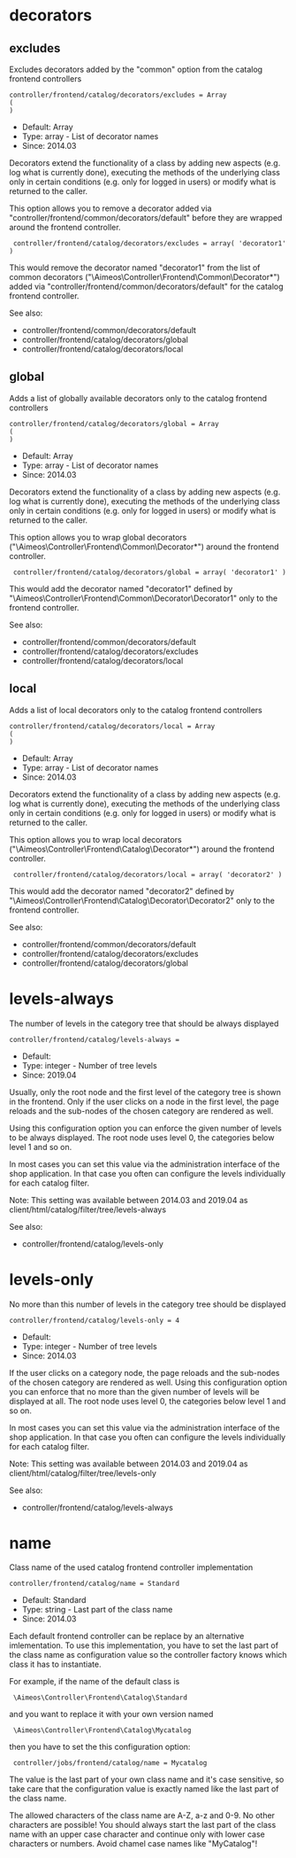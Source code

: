 
# decorators
## excludes

Excludes decorators added by the "common" option from the catalog frontend controllers

```
controller/frontend/catalog/decorators/excludes = Array
(
)
```

* Default: Array
* Type: array - List of decorator names
* Since: 2014.03

Decorators extend the functionality of a class by adding new aspects
(e.g. log what is currently done), executing the methods of the underlying
class only in certain conditions (e.g. only for logged in users) or
modify what is returned to the caller.

This option allows you to remove a decorator added via
"controller/frontend/common/decorators/default" before they are wrapped
around the frontend controller.

```
 controller/frontend/catalog/decorators/excludes = array( 'decorator1' )
```

This would remove the decorator named "decorator1" from the list of
common decorators ("\Aimeos\Controller\Frontend\Common\Decorator\*") added via
"controller/frontend/common/decorators/default" for the catalog frontend controller.

See also:

* controller/frontend/common/decorators/default
* controller/frontend/catalog/decorators/global
* controller/frontend/catalog/decorators/local

## global

Adds a list of globally available decorators only to the catalog frontend controllers

```
controller/frontend/catalog/decorators/global = Array
(
)
```

* Default: Array
* Type: array - List of decorator names
* Since: 2014.03

Decorators extend the functionality of a class by adding new aspects
(e.g. log what is currently done), executing the methods of the underlying
class only in certain conditions (e.g. only for logged in users) or
modify what is returned to the caller.

This option allows you to wrap global decorators
("\Aimeos\Controller\Frontend\Common\Decorator\*") around the frontend controller.

```
 controller/frontend/catalog/decorators/global = array( 'decorator1' )
```

This would add the decorator named "decorator1" defined by
"\Aimeos\Controller\Frontend\Common\Decorator\Decorator1" only to the frontend controller.

See also:

* controller/frontend/common/decorators/default
* controller/frontend/catalog/decorators/excludes
* controller/frontend/catalog/decorators/local

## local

Adds a list of local decorators only to the catalog frontend controllers

```
controller/frontend/catalog/decorators/local = Array
(
)
```

* Default: Array
* Type: array - List of decorator names
* Since: 2014.03

Decorators extend the functionality of a class by adding new aspects
(e.g. log what is currently done), executing the methods of the underlying
class only in certain conditions (e.g. only for logged in users) or
modify what is returned to the caller.

This option allows you to wrap local decorators
("\Aimeos\Controller\Frontend\Catalog\Decorator\*") around the frontend controller.

```
 controller/frontend/catalog/decorators/local = array( 'decorator2' )
```

This would add the decorator named "decorator2" defined by
"\Aimeos\Controller\Frontend\Catalog\Decorator\Decorator2" only to the frontend
controller.

See also:

* controller/frontend/common/decorators/default
* controller/frontend/catalog/decorators/excludes
* controller/frontend/catalog/decorators/global

# levels-always

The number of levels in the category tree that should be always displayed

```
controller/frontend/catalog/levels-always = 
```

* Default: 
* Type: integer - Number of tree levels
* Since: 2019.04

Usually, only the root node and the first level of the category
tree is shown in the frontend. Only if the user clicks on a
node in the first level, the page reloads and the sub-nodes of
the chosen category are rendered as well.

Using this configuration option you can enforce the given number
of levels to be always displayed. The root node uses level 0, the
categories below level 1 and so on.

In most cases you can set this value via the administration interface
of the shop application. In that case you often can configure the
levels individually for each catalog filter.

Note: This setting was available between 2014.03 and 2019.04 as
client/html/catalog/filter/tree/levels-always

See also:

* controller/frontend/catalog/levels-only

# levels-only

No more than this number of levels in the category tree should be displayed

```
controller/frontend/catalog/levels-only = 4
```

* Default: 
* Type: integer - Number of tree levels
* Since: 2014.03

If the user clicks on a category node, the page reloads and the
sub-nodes of the chosen category are rendered as well.
Using this configuration option you can enforce that no more than
the given number of levels will be displayed at all. The root
node uses level 0, the categories below level 1 and so on.

In most cases you can set this value via the administration interface
of the shop application. In that case you often can configure the
levels individually for each catalog filter.

Note: This setting was available between 2014.03 and 2019.04 as
client/html/catalog/filter/tree/levels-only

See also:

* controller/frontend/catalog/levels-always

# name

Class name of the used catalog frontend controller implementation

```
controller/frontend/catalog/name = Standard
```

* Default: Standard
* Type: string - Last part of the class name
* Since: 2014.03

Each default frontend controller can be replace by an alternative imlementation.
To use this implementation, you have to set the last part of the class
name as configuration value so the controller factory knows which class it
has to instantiate.

For example, if the name of the default class is

```
 \Aimeos\Controller\Frontend\Catalog\Standard
```

and you want to replace it with your own version named

```
 \Aimeos\Controller\Frontend\Catalog\Mycatalog
```

then you have to set the this configuration option:

```
 controller/jobs/frontend/catalog/name = Mycatalog
```

The value is the last part of your own class name and it's case sensitive,
so take care that the configuration value is exactly named like the last
part of the class name.

The allowed characters of the class name are A-Z, a-z and 0-9. No other
characters are possible! You should always start the last part of the class
name with an upper case character and continue only with lower case characters
or numbers. Avoid chamel case names like "MyCatalog"!
